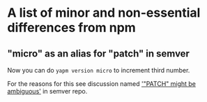 A list of minor and non-essential differences from npm
======================================================

## "micro" as an alias for "patch" in semver

Now you can do `yapm version micro` to increment third number.

For the reasons for this see discussion named ['"PATCH" might be ambiguous'](https://github.com/mojombo/semver/issues/160) in semver repo.

